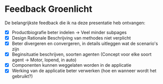 # Feedback Groenlicht

De belangrijkste feedback die ik na deze presentatie heb ontvangen:

* [x] Productbiografie beter indelen -> Veel minder subpages
* [x] Design Rationale Beschrijving van methodes niet verplicht
* [x] Beter divergeren en convergeren, in details uitleggen wat de scenario's zijn
* [x] Beginsituatie beschrijven, soorten agenten (Concept voor elke soort agent → Motor, lopend, in auto)
* [x] Componenten kunnen weggelaten worden in de applicatie
* [x] Werking van de applicatie beter verwerken (hoe en wanneer wordt het gebruikt?)
